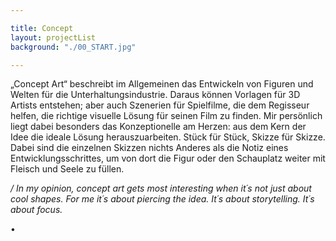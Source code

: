 ```yaml
---

title: Concept
layout: projectList
background: "./00_START.jpg"

---
```


„Concept Art“ beschreibt im Allgemeinen das Entwickeln von Figuren und Welten für die Unterhaltungsindustrie. Daraus können Vorlagen für 3D Artists entstehen; aber auch Szenerien für Spielfilme, die dem Regisseur helfen, die richtige visuelle Lösung für seinen Film zu finden.
Mir persönlich liegt dabei besonders das Konzeptionelle am Herzen: aus dem Kern der Idee die ideale Lösung herauszuarbeiten. Stück für Stück, Skizze für Skizze. Dabei sind die einzelnen Skizzen nichts Anderes als die Notiz eines Entwicklungsschrittes, um von dort die Figur oder den Schauplatz weiter mit Fleisch und Seele zu füllen. 

*/ In my opinion, concept art gets most interesting when it´s not just about cool shapes. For me it´s about piercing the idea. It´s about storytelling. It´s about focus.*

• 